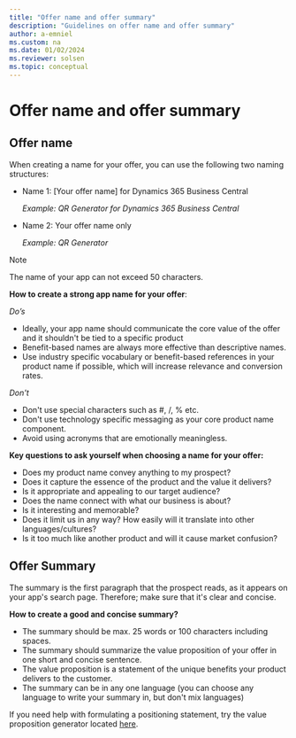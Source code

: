 ```yaml
---
title: "Offer name and offer summary"
description: "Guidelines on offer name and offer summary"
author: a-emniel
ms.custom: na
ms.date: 01/02/2024
ms.reviewer: solsen
ms.topic: conceptual
---
```


# Offer name and offer summary


## Offer name

When creating a name for your offer, you can use the following two naming structures:

- Name 1: [Your offer name] for Dynamics 365 Business Central 

    *Example: QR Generator for Dynamics 365 Business Central*

- Name 2: Your offer name only 

    *Example: QR Generator*  

> [!NOTE]  
> The name of your app can not exceed 50 characters.

**How to create a strong app name for your offer**:

*Do’s*
- Ideally, your app name should communicate the core value of the offer and it shouldn't be tied to a specific product 
- Benefit-based names are always more effective than descriptive names. 
- Use industry specific vocabulary or benefit-based references in your product name if possible, which will increase relevance and conversion rates.

*Don't*
- Don't use special characters such as #, /, % etc. 
- Don't use technology specific messaging as your core product name component.
- Avoid using acronyms that are emotionally meaningless.


**Key questions to ask yourself when choosing a name for your offer:**
- Does my product name convey anything to my prospect? 
- Does it capture the essence of the product and the value it delivers?
- Is it appropriate and appealing to our target audience? 
- Does the name connect with what our business is about?
- Is it interesting and memorable?
- Does it limit us in any way? How easily will it translate into other languages/cultures?
- Is it too much like another product and will it cause market confusion?


## Offer Summary
 The summary is the first paragraph that the prospect reads, as it appears on your app's search page. Therefore; make sure that it's clear and concise.

**How to create a good and concise summary?** 
- The summary should be max. 25 words or 100 characters including spaces.
- The summary should summarize the value proposition of your offer in one short and concise sentence.
- The value proposition is a statement of the unique benefits your product delivers to the customer. 
- The summary can be in any one language (you can choose any language to write your summary in, but don't mix languages) 


If you need help with formulating a positioning statement, try the value proposition generator located [here](https://neuralimpact.ca/valueproposition).
